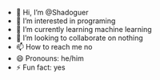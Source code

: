 - 👋 Hi, I’m @Shadoguer
- 👀 I’m interested in programing
- 🌱 I’m currently learning machine learning
- 💞️ I’m looking to collaborate on nothing
- 📫 How to reach me no
- 😄 Pronouns: he/him
- ⚡ Fun fact: yes

<!---
Shadoguer/Shadoguer is a ✨ special ✨ repository because its `README.md` (this file) appears on your GitHub profile.
You can click the Preview link to take a look at your changes.
--->
